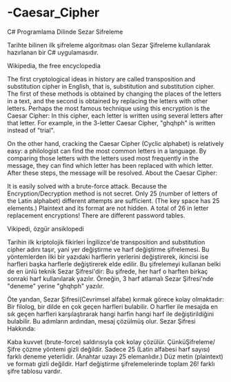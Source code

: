 # -Caesar_Cipher

C# Programlama Dilinde Sezar Sifreleme

Tarihte bilinen ilk şifreleme algoritması olan Sezar Şifreleme kullanılarak hazırlanan bir C# uygulamasıdır.

Wikipedia, the free encyclopedia

The first cryptological ideas in history are called transposition and substitution cipher in English, that is, substitution and substitution cipher. The first of these methods is obtained by changing the places of the letters in a text, and the second is obtained by replacing the letters with other letters. Perhaps the most famous technique using this encryption is the Caesar Cipher: In this cipher, each letter is written using several letters after that letter. For example, in the 3-letter Caesar Cipher, "ghqhph" is written instead of "trial".

On the other hand, cracking the Caesar Cipher (Cyclic alphabet) is relatively easy: a philologist can find the most common letters in a language. By comparing those letters with the letters used most frequently in the message, they can find which letter has been replaced with which letter. After these steps, the message will be resolved. About the Caesar Cipher:

It is easily solved with a brute-force attack. Because the Encryption/Decryption method is not secret. Only 25 (number of letters of the Latin alphabet) different attempts are sufficient. (The key space has 25 elements.) Plaintext and its format are not hidden. A total of 26 in letter replacement encryptions! There are different password tables.




Vikipedi, özgür ansiklopedi

Tarihin ilk kriptolojik fikirleri İngilizce'de transposition and substitution cipher adını taşır, yani yer değiştirme ve harf değiştirme şifrelemesi. Bu yöntemlerden ilki bir yazıdaki harflerin yerlerini değiştirerek, ikincisi ise harfleri başka harflerle değiştirerek elde edilir. Bu şifrelemeyi kullanan belki de en ünlü teknik Sezar Şifresi'dir: Bu şifrede, her harf o harften birkaç sonraki harf kullanılarak yazılır. Örneğin, 3 harf atlamalı Sezar Şifresi'nde "deneme" yerine "ghqhph" yazılır.

Öte yandan, Sezar Şifresi(Cevrimsel alfabe) kırmak görece kolay olmaktadır: Bir filolog, bir dilde en çok geçen harfleri bulabilir. O harfler ile mesajda en sık geçen harfleri karşılaştırarak hangi harfin hangi harf ile değiştirildiğini bulabilir. Bu adımların ardından, mesaj çözülmüş olur. Sezar Şifresi Hakkında:

Kaba kuvvet (brute-force) saldırısıyla çok kolay çözülür. ÇünküŞifreleme/Şifre çözme yöntemi gizli değildir. Sadece 25 (Latin alfabesi harf sayısı) farklı deneme yeterlidir. (Anahtar uzayı 25 elemanlıdır.) Düz metin (plaintext) ve formatı gizli değildir. Harf değiştirme şifrelemelerinde toplam 26! farklı şifre tablosu vardır.
